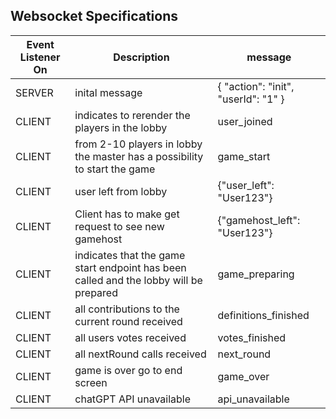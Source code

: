 ## Websocket Specifications

| Event Listener On | Description                                                                           | message                             |
|-------------------|---------------------------------------------------------------------------------------|-------------------------------------|
| SERVER            | inital message                                                                        | { "action": "init", "userId": "1" } |
| CLIENT            | indicates to rerender the players in the lobby                                        | user_joined                         |
| CLIENT            | from 2-10 players in lobby the master has a possibility to start the game             | game_start                          |
| CLIENT            | user left from lobby                                                                  | {"user_left": "User123"}            |
| CLIENT            | Client has to make get request to see new gamehost                                    | {"gamehost_left": "User123"}        |
| CLIENT            | indicates that the game start endpoint has been called and the lobby will be prepared | game_preparing                      |
| CLIENT            | all contributions to the current round received                                       | definitions_finished                |
| CLIENT            | all users votes received                                                              | votes_finished                      |
| CLIENT            | all nextRound calls received                                                          | next_round                          |
| CLIENT            | game is over go to end screen                                                         | game_over                           |     
| CLIENT            | chatGPT API unavailable                                                               | api_unavailable                     |     